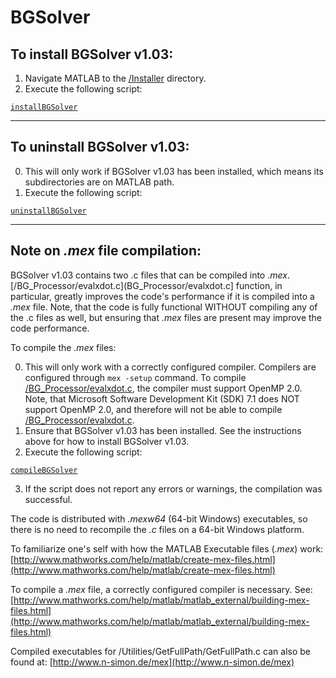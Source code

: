 BGSolver
========
To install BGSolver v1.03:
--------------------------

1. Navigate MATLAB to the [/Installer](Installer/) directory.
2. Execute the following script:

[`installBGSolver`](Installer/installBGSolver.m)

----------------------------
To uninstall BGSolver v1.03:
----------------------------

0. This will only work if BGSolver v1.03 has been installed, which means its subdirectories are on MATLAB path.
1. Execute the following script:

[`uninstallBGSolver`](Installer/installBGSolver.m)

--------------------------------
Note on *.mex* file compilation:
--------------------------------

BGSolver v1.03 contains two .c files that can be compiled into *.mex*. [/BG_Processor/evalxdot.c](BG_Processor/evalxdot.c] function, in particular, greatly improves the code's performance if it is compiled into a *.mex* file. Note, that the code is fully functional WITHOUT compiling any of the .c files as well, but ensuring that *.mex* files are present may improve the code performance.

To compile the *.mex* files:

0. This will only work with a correctly configured compiler. Compilers are configured through `mex -setup` command. To compile [/BG_Processor/evalxdot.c](BG_Processor/evalxdot.c), the compiler must support OpenMP 2.0. Note, that Microsoft Software Development Kit (SDK) 7.1 does NOT support OpenMP 2.0, and therefore will not be able to compile [/BG_Processor/evalxdot.c](BG_Processor/evalxdot.c).
1. Ensure that BGSolver v1.03 has been installed. See the instructions above for how to install BGSolver v1.03.
2. Execute the following script:

[`compileBGSolver`](Installer/compileBGSolver.m)

3. If the script does not report any errors or warnings, the compilation was successful.

The code is distributed with *.mexw64* (64-bit Windows) executables, so there is no need to recompile the *.c* files on a 64-bit Windows platform.

To familiarize one's self with how the MATLAB Executable files (*.mex*) work:
[http://www.mathworks.com/help/matlab/create-mex-files.html](http://www.mathworks.com/help/matlab/create-mex-files.html)

To compile a *.mex* file, a correctly configured compiler is necessary. See:
[http://www.mathworks.com/help/matlab/matlab_external/building-mex-files.html](http://www.mathworks.com/help/matlab/matlab_external/building-mex-files.html)

Compiled executables for /Utilities/GetFullPath/GetFullPath.c can also be found at:
[http://www.n-simon.de/mex](http://www.n-simon.de/mex)
